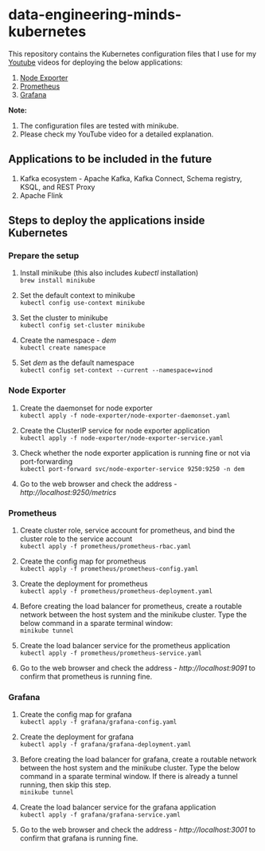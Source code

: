 # data-engineering-minds-kubernetes
This repository contains the Kubernetes configuration files that I use for my [Youtube](https://www.youtube.com/channel/UCya8wCkH9PSQQgT-50ohYvQ) videos for deploying the below applications:
1. [Node Exporter](https://github.com/vinclv/data-engineering-minds-kubernetes/tree/master/node-exporter)
2. [Prometheus](https://github.com/vinclv/data-engineering-minds-kubernetes/tree/master/prometheus)
3. [Grafana](https://github.com/vinclv/data-engineering-minds-kubernetes/tree/master/grafana)

**Note:**
1. The configuration files are tested with minikube.
2. Please check my YouTube video for a detailed explanation.

## Applications to be included in the future
1. Kafka ecosystem - Apache Kafka, Kafka Connect, Schema registry, KSQL, and REST Proxy
2. Apache Flink

## Steps to deploy the applications inside Kubernetes
### Prepare the setup
1. Install minikube (this also includes _kubectl_ installation)<br/>
`
brew install minikube
`

2. Set the default context to minikube<br/>
`
kubectl config use-context minikube
`

3. Set the cluster to minikube<br/>
`
kubectl config set-cluster minikube
`

4. Create the namespace - *dem*<br/> 
`kubectl create namespace`

5. Set *dem* as the default namespace<br/>
`kubectl config set-context --current --namespace=vinod`

### Node Exporter
1. Create the daemonset for node exporter<br/>
`
kubectl apply -f node-exporter/node-exporter-daemonset.yaml
`

2. Create the ClusterIP service for node exporter application<br/>
`
kubectl apply -f node-exporter/node-exporter-service.yaml
`

3. Check whether the node exporter application is running fine or not via port-forwarding<br/>
`
kubectl port-forward svc/node-exporter-service 9250:9250 -n dem
`

4. Go to the web browser and check the address - *http&#58;//localhost:9250/metrics*

### Prometheus
1. Create cluster role, service account for prometheus, and bind the cluster role to the service account<br/>
`
kubectl apply -f prometheus/prometheus-rbac.yaml
`

2. Create the config map for prometheus<br/>
`
kubectl apply -f prometheus/prometheus-config.yaml
`

3. Create the deployment for prometheus<br/>
`
kubectl apply -f prometheus/prometheus-deployment.yaml
`

4. Before creating the load balancer for prometheus, create a routable network between the host system and the minikube cluster. Type the below command in a sparate terminal window:<br/>
`
minikube tunnel
`

5. Create the load balancer service for the prometheus application<br/>
`
kubectl apply -f prometheus/prometheus-service.yaml
`

6. Go to the web browser and check the address - *http&#58;//localhost:9091* to confirm that prometheus is running fine.

### Grafana
1. Create the config map for grafana<br/>
`
kubectl apply -f grafana/grafana-config.yaml
`

2. Create the deployment for grafana<br/>
`
kubectl apply -f grafana/grafana-deployment.yaml
`

3. Before creating the load balancer for grafana, create a routable network between the host system and the minikube cluster. Type the below command in a sparate terminal window. If there is already a tunnel running, then skip this step.<br/>
`
minikube tunnel
`

4. Create the load balancer service for the grafana application<br/>
`
kubectl apply -f grafana/grafana-service.yaml
`

5. Go to the web browser and check the address - *http&#58;//localhost:3001* to confirm that grafana is running fine.
